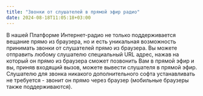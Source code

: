 ```yaml
---
title: "Звонки от слушателей в прямой эфир радио"
date: 2024-08-18T11:05:18+03:00
---
```


В нашей Платформе Интернет-радио не только поддерживается вещание прямо из браузера, но и есть уникальная возможность принимать звонки от слушателей прямо из браузера. Вы можете отправить любому слушателю специальный URL адрес, нажав на который он прямо из браузера сможет позвонить Вам в прямой эфир и вы, приняв входящий вызов, можете вывести слушателя в прямой эфир. Слушателю для звонка никакого дополнительного софта устанавливать не требуется - звонит он прямо через браузер (мобильные браузеры также поддерживаются).

